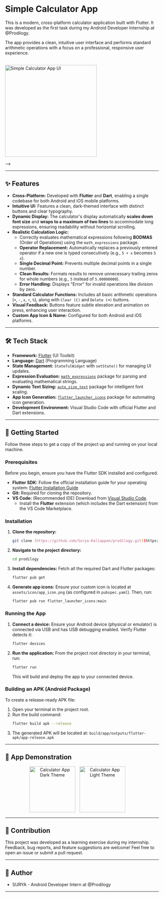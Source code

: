 # Simple Calculator App

This is a modern, cross-platform calculator application built with Flutter. It was developed as the first task during my Android Developer Internship at @Prodilogy.

The app provides a clean, intuitive user interface and performs standard arithmetic operations with a focus on a professional, responsive user experience.

<br>

<!-- <p align="center">
  <!-- Replace this with an actual image URL of your app's UI on GitHub -->
  <img src="https://via.placeholder.com/400x800?text=Calculator+App+Screenshot" alt="Simple Calculator App UI" width="300"/>
</p> -->

---

## ✨ Features

* **Cross-Platform:** Developed with **Flutter** and **Dart**, enabling a single codebase for both Android and iOS mobile platforms.
* **Intuitive UI:** Features a clean, dark-themed interface with distinct buttons and clear typography.
* **Dynamic Display:** The calculator's display automatically **scales down font size** and **wraps to a maximum of two lines** to accommodate long expressions, ensuring readability without horizontal scrolling.
* **Realistic Calculation Logic:**
    * Correctly evaluates mathematical expressions following **BODMAS** (Order of Operations) using the `math_expressions` package.
    * **Operator Replacement:** Automatically replaces a previously entered operator if a new one is typed consecutively (e.g., `5 + x` becomes `5 x`).
    * **Single Decimal Point:** Prevents multiple decimal points in a single number.
    * **Clean Results:** Formats results to remove unnecessary trailing zeros for whole numbers (e.g., `5` instead of `5.00000000`).
    * **Error Handling:** Displays "Error" for invalid operations like division by zero.
* **Standard Calculator Functions:** Includes all basic arithmetic operations (`+`, `-`, `x`, `÷`, `%`), along with `Clear (C)` and `Delete (⌫)` buttons.
* **Visual Feedback:** Buttons feature subtle elevation and animation on press, enhancing user interaction.
* **Custom App Icon & Name:** Configured for both Android and iOS platforms.

---

## 🛠️ Tech Stack

* **Framework:** [Flutter](https://flutter.dev/) (UI Toolkit)
* **Language:** [Dart](https://dart.dev/) (Programming Language)
* **State Management:** `StatefulWidget` with `setState()` for managing UI updates.
* **Expression Evaluation:** [`math_expressions`](https://pub.dev/packages/math_expressions) package for parsing and evaluating mathematical strings.
* **Dynamic Text Sizing:** [`auto_size_text`](https://pub.dev/packages/auto_size_text) package for intelligent font scaling.
* **App Icon Generation:** [`flutter_launcher_icons`](https://pub.dev/packages/flutter_launcher_icons) package for automating icon generation.
* **Development Environment:** Visual Studio Code with official Flutter and Dart extensions.

---

## 🚀 Getting Started

Follow these steps to get a copy of the project up and running on your local machine.

### Prerequisites

Before you begin, ensure you have the Flutter SDK installed and configured.

* **Flutter SDK:** Follow the official installation guide for your operating system: [Flutter Installation Guide](https://flutter.dev/docs/get-started/install)
* **Git:** Required for cloning the repository.
* **VS Code:** (Recommended IDE) Download from [Visual Studio Code](https://code.visualstudio.com/).
    * Install the **Flutter** extension (which includes the Dart extension) from the VS Code Marketplace.

### Installation

1.  **Clone the repository:**
    ```bash
    git clone [https://github.com/Surya-Kaliappan/prodilogy.git](https://github.com/Surya-Kaliappan/prodilogy.git)
    ```

2.  **Navigate to the project directory:**
    ```bash
    cd prodilogy
    ```

3.  **Install dependencies:**
    Fetch all the required Dart and Flutter packages:
    ```bash
    flutter pub get
    ```

4.  **Generate app icons:**
    Ensure your custom icon is located at `assets/icon/app_icon.png` (as configured in `pubspec.yaml`). Then, run:
    ```bash
    flutter pub run flutter_launcher_icons:main
    ```

### Running the App

1.  **Connect a device:**
    Ensure your Android device (physical or emulator) is connected via USB and has USB debugging enabled.
    Verify Flutter detects it:
    ```bash
    flutter devices
    ```

2.  **Run the application:**
    From the project root directory in your terminal, run:
    ```bash
    flutter run
    ```
    This will build and deploy the app to your connected device.

### Building an APK (Android Package)

To create a release-ready APK file:

1.  Open your terminal in the project root.
2.  Run the build command:
    ```bash
    flutter build apk --release
    ```
3.  The generated APK will be located at:
    `build/app/outputs/flutter-apk/app-release.apk`

---

## 📱 App Demonstration

<p align="center">
  <img src="https://media.licdn.com/dms/image/v2/D5622AQElmG3sfCktoQ/feedshare-shrink_1280/B56Zh9tfvNHcAk-/0/1754455736651?e=1757548800&v=beta&t=3-_wE5RexFoV0RndZ9-5PLw-_sTWLC-wsESthgCx1eI" alt="Calculator App Dark Theme" width="150" style="margin-right: 10px;"/>
  <img src="https://media.licdn.com/dms/image/v2/D5622AQEQvg3cPmZBNw/feedshare-shrink_1280/B56Zh9tfvTHcAo-/0/1754455736964?e=1757548800&v=beta&t=EPOCIurWmgEVDo2rMNfD_aFn3DI2ziQXbmFjr1MtaBc" alt="Calculator App Light Theme" width="150" style="margin-right: 30px;"/>
</p>

---

## 🤝 Contribution

This project was developed as a learning exercise during my internship. Feedback, bug reports, and feature suggestions are welcome! Feel free to open an issue or submit a pull request.

---

## 🧑 Author

* SURYA - Android Developer Intern at @Prodilogy

---
